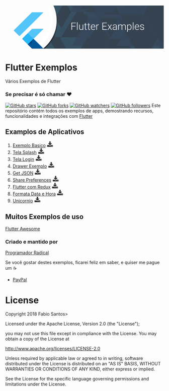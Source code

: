 ﻿![Image](images/github_banner.png)

# Flutter Exemplos
Vários Exemplos de Flutter

### Se precisar é só chamar :heart:

[![GitHub stars](https://img.shields.io/github/stars/programadornatal/flutter_exemplos.svg?style=social&label=Star)](https://github.com/programadornatal/flutter_exemplos) [![GitHub forks](https://img.shields.io/github/forks/programadornatal/flutter_exemplos.svg?style=social&label=Fork)](https://github.com/programadornatal/flutter_exemplos/fork) [![GitHub watchers](https://img.shields.io/github/watchers/programadornatal/flutter_exemplos.svg?style=social&label=Watch)](https://github.com/programadornatal/flutter_exemplos) [![GitHub followers](https://img.shields.io/github/followers/programadornatal.svg?style=social&label=Follow)](https://github.com/programadornatal/flutter_exemplos) Este repositório contém todos os exemplos de apps, demostrando recursos, funcionalidades e integrações com [Flutter](https://flutter.io/)

## Examplos de Aplicativos

1.  [Exemplo Basico](/exemplo_basico) [![download](images/download.png)](https://kinolien.github.com/gitzip/?download=https://github.com/programadornatal/flutter_exemplos/tree/master/exemplo_basico)
1.  [Tela Splash](/splash_flutter) [![download](images/download.png)](https://kinolien.github.com/gitzip/?download=https://github.com/programadornatal/flutter_exemplos/tree/master/splash_flutter)
1.  [Tela Login](/tela_login) [![download](images/download.png)](https://kinolien.github.com/gitzip/?download=https://github.com/programadornatal/flutter_exemplos/tree/master/tela_login)
1.  [Drawer Exemplo](/drawer_navigation) [![download](images/download.png)](https://kinolien.github.com/gitzip/?download=https://github.com/programadornatal/flutter_exemplos/tree/master/drawer_navigation)
1.  [Get JSON](/getjson_flutter) [![download](images/download.png)](https://kinolien.github.com/gitzip/?download=https://github.com/programadornatal/flutter_exemplos/tree/master/getjson_flutter)
1.  [Share Preferences](/share_preferences) [![download](images/download.png)](https://kinolien.github.com/gitzip/?download=https://github.com/programadornatal/flutter_exemplos/tree/master/share_preferences)
1.  [Flutter com Redux](/flutter_com_redux) [![download](images/download.png)](https://kinolien.github.com/gitzip/?download=https://github.com/programadornatal/flutter_exemplos/tree/master/flutter_com_redux)
1.  [Formata Data e Hora](/data_hora_snackbar) [![download](images/download.png)](https://kinolien.github.com/gitzip/?download=https://github.com/programadornatal/flutter_exemplos/tree/master/data_hora_snackbar)
1.  [Unicornio](/flutter_unicornio) [![download](images/download.png)](https://kinolien.github.com/gitzip/?download=https://github.com/programadornatal/flutter_exemplos/tree/master/flutter_unicornio)

## Muitos Exemplos de uso
[Flutter Awesome](https://github.com/Solido/awesome-flutter)

### Criado e mantido por
[Programador Radical](https://github.com/programadornatal)
> 
Se você gostar destes exemplos, ficarei feliz em saber, e quiser me pague um :coffee:
>

 - [PayPal](https://paypal.me/programadorradical)

# License

 Copyright 2018 Fabio Santos>



Licensed under the Apache License, Version 2.0 (the "License");

you may not use this file except in compliance with the License.
You may obtain a copy of the License at

 http://www.apache.org/licenses/LICENSE-2.0


Unless required by applicable law or agreed to in writing, software
distributed under the License is distributed on an "AS IS" BASIS,
WITHOUT WARRANTIES OR CONDITIONS OF ANY KIND, either express or implied.

See the License for the specific language governing permissions and limitations under the License.
